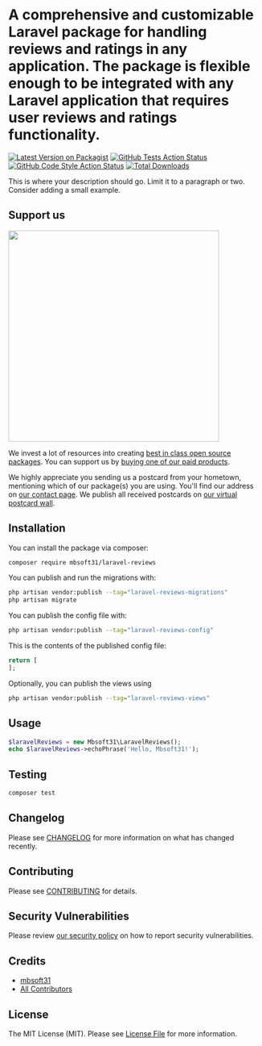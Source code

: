 # A comprehensive and customizable Laravel package for handling reviews and ratings in any application. The package is flexible enough to be integrated with any Laravel application that requires user reviews and ratings functionality.

[![Latest Version on Packagist](https://img.shields.io/packagist/v/mbsoft31/laravel-reviews.svg?style=flat-square)](https://packagist.org/packages/mbsoft31/laravel-reviews)
[![GitHub Tests Action Status](https://img.shields.io/github/actions/workflow/status/mbsoft31/laravel-reviews/run-tests.yml?branch=main&label=tests&style=flat-square)](https://github.com/mbsoft31/laravel-reviews/actions?query=workflow%3Arun-tests+branch%3Amain)
[![GitHub Code Style Action Status](https://img.shields.io/github/actions/workflow/status/mbsoft31/laravel-reviews/fix-php-code-style-issues.yml?branch=main&label=code%20style&style=flat-square)](https://github.com/mbsoft31/laravel-reviews/actions?query=workflow%3A"Fix+PHP+code+style+issues"+branch%3Amain)
[![Total Downloads](https://img.shields.io/packagist/dt/mbsoft31/laravel-reviews.svg?style=flat-square)](https://packagist.org/packages/mbsoft31/laravel-reviews)

This is where your description should go. Limit it to a paragraph or two. Consider adding a small example.

## Support us

[<img src="https://github-ads.s3.eu-central-1.amazonaws.com/laravel-reviews.jpg?t=1" width="419px" />](https://spatie.be/github-ad-click/laravel-reviews)

We invest a lot of resources into creating [best in class open source packages](https://spatie.be/open-source). You can support us by [buying one of our paid products](https://spatie.be/open-source/support-us).

We highly appreciate you sending us a postcard from your hometown, mentioning which of our package(s) you are using. You'll find our address on [our contact page](https://spatie.be/about-us). We publish all received postcards on [our virtual postcard wall](https://spatie.be/open-source/postcards).

## Installation

You can install the package via composer:

```bash
composer require mbsoft31/laravel-reviews
```

You can publish and run the migrations with:

```bash
php artisan vendor:publish --tag="laravel-reviews-migrations"
php artisan migrate
```

You can publish the config file with:

```bash
php artisan vendor:publish --tag="laravel-reviews-config"
```

This is the contents of the published config file:

```php
return [
];
```

Optionally, you can publish the views using

```bash
php artisan vendor:publish --tag="laravel-reviews-views"
```

## Usage

```php
$laravelReviews = new Mbsoft31\LaravelReviews();
echo $laravelReviews->echoPhrase('Hello, Mbsoft31!');
```

## Testing

```bash
composer test
```

## Changelog

Please see [CHANGELOG](CHANGELOG.md) for more information on what has changed recently.

## Contributing

Please see [CONTRIBUTING](CONTRIBUTING.md) for details.

## Security Vulnerabilities

Please review [our security policy](../../security/policy) on how to report security vulnerabilities.

## Credits

- [mbsoft31](https://github.com/mbsoft31)
- [All Contributors](../../contributors)

## License

The MIT License (MIT). Please see [License File](LICENSE.md) for more information.
